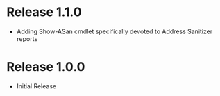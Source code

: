 # Release 1.1.0

+ Adding Show-ASan cmdlet specifically devoted to Address Sanitizer reports

# Release 1.0.0

+ Initial Release
